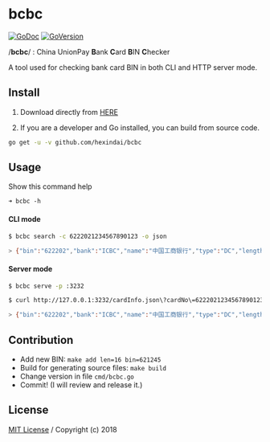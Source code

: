 bcbc
======

[![GoDoc](https://godoc.org/github.com/hexindai/bcbc/bank?status.svg)](https://godoc.org/github.com/hexindai/bcbc/bank)
[![GoVersion](https://img.shields.io/github/v/release/hexindai/bcbc)](https://github.com/hexindai/bcbc/releases)

/**bcbc**/ : China UnionPay **B**ank **C**ard **B**IN **C**hecker

A tool used for checking bank card BIN in both CLI and HTTP server mode.

## Install

1. Download directly from [HERE](https://github.com/hexindai/bcbc/releases)

2. If you are a developer and Go installed, you can build from source code.

```bash
go get -u -v github.com/hexindai/bcbc
```

## Usage

Show this command help

```
➜ bcbc -h
```

#### CLI mode

```bash
$ bcbc search -c 6222021234567890123 -o json

> {"bin":"622202","bank":"ICBC","name":"中国工商银行","type":"DC","length":19}
```

#### Server mode

```bash
$ bcbc serve -p :3232

$ curl http://127.0.0.1:3232/cardInfo.json\?cardNo\=6222021234567890123

> {"bin":"622202","bank":"ICBC","name":"中国工商银行","type":"DC","length":19}
```

## Contribution

* Add new BIN: `make add len=16 bin=621245`
* Build for generating source files: `make build`
* Change version in file `cmd/bcbc.go`
* Commit! (I will review and release it.)

## License

[MIT License](LICENSE) / Copyright (c) 2018